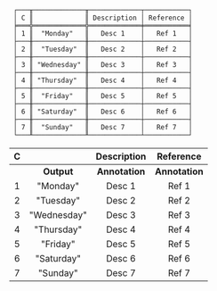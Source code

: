 ```text
 ┌───╥─────────────╥─────────────┬───────────┐
 │ C ║             ║ Description │ Reference │
 ╞═══╬═════════════╬═════════════╪═══════════╡
 │ 1 ║  "Monday"   ║   Desc 1    │   Ref 1   │
 ├───╫─────────────╫─────────────┼───────────┤
 │ 2 ║  "Tuesday"  ║   Desc 2    │   Ref 2   │
 ├───╫─────────────╫─────────────┼───────────┤
 │ 3 ║ "Wednesday" ║   Desc 3    │   Ref 3   │
 ├───╫─────────────╫─────────────┼───────────┤
 │ 4 ║ "Thursday"  ║   Desc 4    │   Ref 4   │
 ├───╫─────────────╫─────────────┼───────────┤
 │ 5 ║  "Friday"   ║   Desc 5    │   Ref 5   │
 ├───╫─────────────╫─────────────┼───────────┤
 │ 6 ║ "Saturday"  ║   Desc 6    │   Ref 6   │
 ├───╫─────────────╫─────────────┼───────────┤
 │ 7 ║  "Sunday"   ║   Desc 7    │   Ref 7   │
 └───╨─────────────╨─────────────┴───────────┘
```
                           
| C |             |  Description   |   Reference    |
|:-:|:-----------:|:--------------:|:--------------:|
|   | **Output**  | **Annotation** | **Annotation** |
| 1 |  "Monday"   |     Desc 1     |     Ref 1      |
| 2 |  "Tuesday"  |     Desc 2     |     Ref 2      |
| 3 | "Wednesday" |     Desc 3     |     Ref 3      |
| 4 | "Thursday"  |     Desc 4     |     Ref 4      |
| 5 |  "Friday"   |     Desc 5     |     Ref 5      |
| 6 | "Saturday"  |     Desc 6     |     Ref 6      |
| 7 |  "Sunday"   |     Desc 7     |     Ref 7      |
